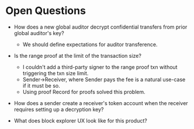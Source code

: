 # Open Questions
- How does a new global auditor decrypt confidential transfers from prior global auditor's key?
  - We should define expectations for auditor transference.
- Is the range proof at the limit of the transaction size?
  - I couldn't add a third-party signer to the range proof txn without triggering the txn size limit.
  - Sender->Receiver, where Sender pays the fee is a natural use-case if it must be so.
  - Using proof Record for proofs solved this problem.

- How does a sender create a receiver's token account when the receiver requires setting up a decryption key?

- What does block explorer UX look like for this product?